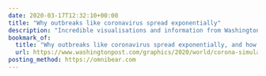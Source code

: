 ```yaml
---
date: 2020-03-17T12:32:10+00:00
title: "Why outbreaks like coronavirus spread exponentially"
description: "Incredible visualisations and information from Washington Post."
bookmark_of:
  title: "Why outbreaks like coronavirus spread exponentially, and how to “flatten the curve”"
  url: https://www.washingtonpost.com/graphics/2020/world/corona-simulator/
posting_method: https://omnibear.com
---
```


